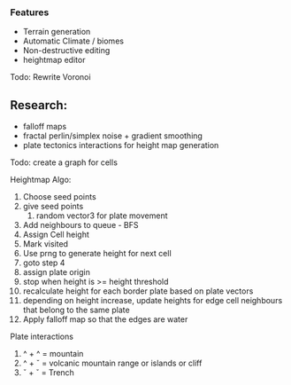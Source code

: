 ### Features
- Terrain generation 
- Automatic Climate / biomes
- Non-destructive editing 
- heightmap editor

Todo:
Rewrite Voronoi

## Research:
- falloff maps
- fractal perlin/simplex noise + gradient smoothing
- plate tectonics interactions for height map generation

Todo:
create a graph for cells

Heightmap Algo:
1. Choose seed points
2. give seed points
	1. random vector3 for plate movement
3. Add neighbours to queue - BFS
5. Assign Cell height
6. Mark visited
7. Use prng to generate height for next cell
8. goto step 4
9. assign plate origin
10. stop when height is >= height threshold
11. recalculate height for each border plate based on plate vectors
12. depending on height increase, update heights for edge cell neighbours that belong to the same plate
13. Apply falloff map so that the edges are water

Plate interactions
1. ^ + ^ = mountain
2. ^ + ˇ = volcanic mountain range or islands or cliff
3. ˇ + ˇ = Trench